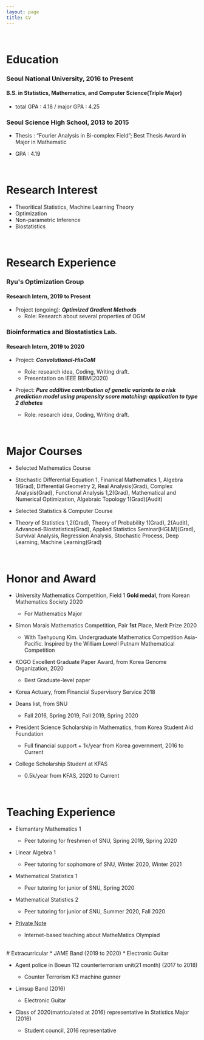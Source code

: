 ```yaml
---
layout: page
title: CV
---
```


<br/>


# Education
### Seoul National University, 2016 to Present
#### B.S. in Statistics, Mathematics, and Computer Science(Triple Major)

 * total GPA : 4.18 / major GPA : 4.25

### Seoul Science High School, 2013 to 2015

 * Thesis : “Fourier Analysis in Bi-complex Field”; Best Thesis Award in Major in Mathematic
 
 * GPA : 4.19

<br/>

# Research Interest 
 * Theoritical Statistics, Machine Learning Theory
 * Optimization
 * Non-parametric Inference
 * Biostatistics

<br/>


# Research Experience

### Ryu's Optimization Group
#### Research Intern, 2019 to Present

* Project (ongoing): _**Optimized Gradient Methods**_
  * Role: Research about several properties of OGM

### Bioinformatics and Biostatistics Lab.
#### Research Intern,	2019 to 2020

* Project: _**Convolutional-HisCoM**_
  * Role: research idea, Coding, Writing draft.
  * Presentation on IEEE BIBM(2020)

* Project: _**Pure additive contribution of genetic variants to a risk prediction model using propensity score matching: application to type 2 diabetes**_
  * Role: research idea, Coding, Writing draft.

<br/>

# Major Courses
 * Selected Mathematics Course
  * Stochastic Differential Equation 1, Finanical Mathematics 1, Algebra 1(Grad), Differential Geometry 2, Real Analysis(Grad), Complex Analysis(Grad), Functional Analysis 1,2(Grad), Mathematical and Numerical Optimization, Algebraic Topology 1(Grad)(Audit)

 * Selected Statistics & Computer Course
  * Theory of Statistics 1,2(Grad), Theory of Probability 1(Grad), 2(Audit), Advanced-Biostatistics(Grad), Applied Statistics Seminar(HGLM)(Grad), Survival Analysis, Regression Analysis, Stochastic Process, Deep Learning, Machine Learning(Grad)

<br/>


# Honor and Award

* University Mathematics Competition, Field 1 **Gold medal**, from Korean Mathematics Society 2020
  * For Mathematics Major 
* Simon Marais Mathematics Competition, Pair **1st** Place, Merit Prize 2020
  * With Taehyoung Kim. Undergraduate Mathematics Competition Asia-Pacific. Inspired by the William Lowell Putnam Mathematical Competition
* KOGO Excellent Graduate Paper Award, from Korea Genome Organization, 2020
  * Best Graduate-level paper
* Korea Actuary, from Financial Supervisory Service 2018
* Deans list, from SNU
  * Fall 2016, Spring 2019, Fall 2019, Spring 2020

* President Science Scholarship in Mathematics, from Korea Student Aid Foundation
  * Full financial support + 1k/year from Korea government, 2016 to Current
* College Scholarship Student at KFAS
  * 0.5k/year from KFAS, 2020 to Current

<br/>

# Teaching Experience
* Elemantary Mathematics 1
  * Peer tutoring for freshmen of SNU, Spring 2019, Spring 2020

* Linear Algebra 1
  * Peer tutoring for sophomore of SNU, Winter 2020, Winter 2021

* Mathematical Statistics 1
  * Peer tutoring for junior of SNU, Spring 2020

* Mathematical Statistics 2
  * Peer tutoring for junior of SNU, Summer 2020, Fall 2020

* [Private Note](https://privatenote.co.kr/) 
  * Internet-based teaching about MatheMatics Olympiad
  
<br/>
# Extracurricular
* JAME Band (2019 to 2020)
  * Electronic Guitar
  
* Agent police in Boeun 112 counterterrorism unit(21 month) (2017 to 2018)
  * Counter Terrorism K3 machine gunner
  
* Limsup Band (2016)
  * Electronic Guitar

* Class of 2020(matriculated at 2016} representative in Statistics Major (2016)
  * Student council, 2016 representative
